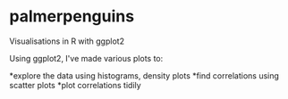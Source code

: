 # palmerpenguins
Visualisations in R with ggplot2


Using ggplot2, I've made various plots to:

*explore the data using histograms, density plots
*find correlations using scatter plots
*plot correlations tidily
